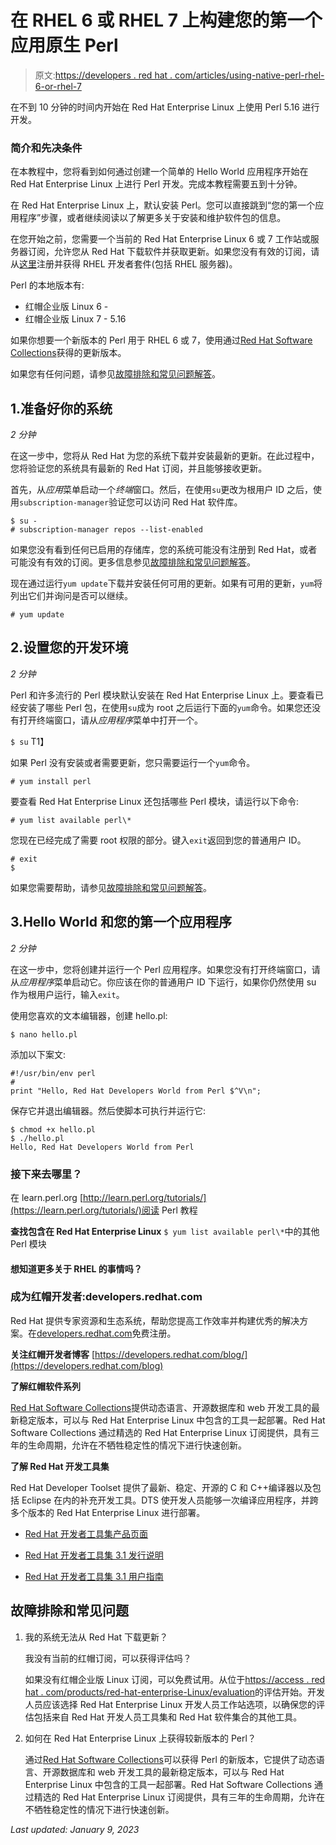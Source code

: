 # 在 RHEL 6 或 RHEL 7 上构建您的第一个应用原生 Perl

> 原文:[https://developers . red hat . com/articles/using-native-perl-rhel-6-or-rhel-7](https://developers.redhat.com/articles/using-native-perl-rhel-6-or-rhel-7)

在不到 10 分钟的时间内开始在 Red Hat Enterprise Linux 上使用 Perl 5.16 进行开发。

### 简介和先决条件

在本教程中，您将看到如何通过创建一个简单的 Hello World 应用程序开始在 Red Hat Enterprise Linux 上进行 Perl 开发。完成本教程需要五到十分钟。

在 Red Hat Enterprise Linux 上，默认安装 Perl。您可以直接跳到“您的第一个应用程序”步骤，或者继续阅读以了解更多关于安装和维护软件包的信息。

在您开始之前，您需要一个当前的 Red Hat Enterprise Linux 6 或 7 工作站或服务器订阅，允许您从 Red Hat 下载软件并获取更新。如果您没有有效的订阅，请从[这里](https://developers.redhat.com/downloads/)注册并获得 RHEL 开发者套件(包括 RHEL 服务器)。

Perl 的本地版本有:

*   红帽企业版 Linux 6 -
*   红帽企业版 Linux 7 - 5.16

如果你想要一个新版本的 Perl 用于 RHEL 6 或 7，使用通过[Red Hat Software Collections](https://developers.redhat.com/products/softwarecollections/overview/)获得的更新版本。

如果您有任何问题，请参见[故障排除和常见问题解答](#TroubleshootingandFAQ3)。

## 1.准备好你的系统

*2 分钟*

在这一步中，您将从 Red Hat 为您的系统下载并安装最新的更新。在此过程中，您将验证您的系统具有最新的 Red Hat 订阅，并且能够接收更新。

首先，从*应用*菜单启动一个*终端*窗口。然后，在使用`su`更改为根用户 ID 之后，使用`subscription-manager`验证您可以访问 Red Hat 软件库。

```
$ su -
# subscription-manager repos --list-enabled
```

如果您没有看到任何已启用的存储库，您的系统可能没有注册到 Red Hat，或者可能没有有效的订阅。更多信息参见[故障排除和常见问题解答](#TroubleshootingandFAQ3)。

现在通过运行`yum update`下载并安装任何可用的更新。如果有可用的更新，`yum`将列出它们并询问是否可以继续。

`# yum update`

## 2.设置您的开发环境

*2 分钟*

Perl 和许多流行的 Perl 模块默认安装在 Red Hat Enterprise Linux 上。要查看已经安装了哪些 Perl 包，在使用`su`成为 root 之后运行下面的`yum`命令。如果您还没有打开终端窗口，请从*应用程序*菜单中打开一个。

`$ su`
T1】

如果 Perl 没有安装或者需要更新，您只需要运行一个`yum`命令。

`# yum install perl`

要查看 Red Hat Enterprise Linux 还包括哪些 Perl 模块，请运行以下命令:

`# yum list available perl\*`

您现在已经完成了需要 root 权限的部分。键入`exit`返回到您的普通用户 ID。

```
# exit
$
```

如果您需要帮助，请参见[故障排除和常见问题解答](#TroubleshootingandFAQ3)。

## 3.Hello World 和您的第一个应用程序

*2 分钟*

在这一步中，您将创建并运行一个 Perl 应用程序。如果您没有打开终端窗口，请从*应用程序*菜单启动它。你应该在你的普通用户 ID 下运行，如果你仍然使用 su 作为根用户运行，输入`exit`。

使用您喜欢的文本编辑器，创建 hello.pl:

`$ nano hello.pl`

添加以下案文:

```
#!/usr/bin/env perl
#
print "Hello, Red Hat Developers World from Perl $^V\n";
```

保存它并退出编辑器。然后使脚本可执行并运行它:

```
$ chmod +x hello.pl
$ ./hello.pl
Hello, Red Hat Developers World from Perl
```

### 接下来去哪里？

在 learn.perl.org
[http://learn.perl.org/tutorials/](https://learn.perl.org/tutorials/)阅读 Perl 教程

**查找包含在 Red Hat Enterprise Linux**
`$ yum list available perl\*`中的其他 Perl 模块

#### 想知道更多关于 RHEL 的事情吗？

### 成为红帽开发者:developers.redhat.com

Red Hat 提供专家资源和生态系统，帮助您提高工作效率并构建优秀的解决方案。在[developers.redhat.com](https://developers.redhat.com/)免费注册。

**关注红帽开发者博客**
[https://developers.redhat.com/blog/](https://developers.redhat.com/blog)

**了解红帽软件系列**

[Red Hat Software Collections](https://access.redhat.com/products/Red_Hat_Enterprise_Linux/Developer/#dev-page=5)提供动态语言、开源数据库和 web 开发工具的最新稳定版本，可以与 Red Hat Enterprise Linux 中包含的工具一起部署。Red Hat Software Collections 通过精选的 Red Hat Enterprise Linux 订阅提供，具有三年的生命周期，允许在不牺牲稳定性的情况下进行快速创新。

**了解 Red Hat 开发工具集**

Red Hat Developer Toolset 提供了最新、稳定、开源的 C 和 C++编译器以及包括 Eclipse 在内的补充开发工具。DTS 使开发人员能够一次编译应用程序，并跨多个版本的 Red Hat Enterprise Linux 进行部署。

*   [Red Hat 开发者工具集产品页面](https://access.redhat.com/products/Red_Hat_Enterprise_Linux/Developer/#dev-page=6)

*   [Red Hat 开发者工具集 3.1 发行说明](https://access.redhat.com/documentation/en-us/red_hat_developer_toolset/11)

*   [Red Hat 开发者工具集 3.1 用户指南](https://access.redhat.com/documentation/en-us/red_hat_developer_toolset/11)

## 故障排除和常见问题

1.  我的系统无法从 Red Hat 下载更新？

    我没有当前的红帽订阅，可以获得评估吗？

    如果没有红帽企业版 Linux 订阅，可以免费试用。从位于[https://access . red hat . com/products/red-hat-enterprise-Linux/evaluation](https://www.redhat.com/en/technologies/linux-platforms/enterprise-linux/server/trial)的评估开始。开发人员应该选择 Red Hat Enterprise Linux 开发人员工作站选项，以确保您的评估包括来自 Red Hat 开发人员工具集和 Red Hat 软件集合的其他工具。

2.  如何在 Red Hat Enterprise Linux 上获得较新版本的 Perl？

    通过[Red Hat Software Collections](https://access.redhat.com/products/Red_Hat_Enterprise_Linux/Developer/#dev-page=5)可以获得 Perl 的新版本，它提供了动态语言、开源数据库和 web 开发工具的最新稳定版本，可以与 Red Hat Enterprise Linux 中包含的工具一起部署。Red Hat Software Collections 通过精选的 Red Hat Enterprise Linux 订阅提供，具有三年的生命周期，允许在不牺牲稳定性的情况下进行快速创新。

*Last updated: January 9, 2023*